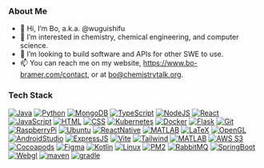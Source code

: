 ### About Me
- 👋 Hi, I’m Bo, a.k.a. @wuguishifu
- 👀 I’m interested in chemistry, chemical engineering, and computer science.
- 💞️ I’m looking to build software and APIs for other SWE to use.
- 📫 You can reach me on my website, https://www.bo-bramer.com/contact, or at bo@chemistrytalk.org.

### Tech Stack
<a href="https://www.java.com/en" target="_blank">![Java](https://img.shields.io/badge/Java-ED8B00?style=for-the-badge&logo=openjdk&logoColor=white)</a>
[![Python](https://img.shields.io/badge/-Python-000000?style=for-the-badge&color=3776AB&logo=Python&logoColor=FCFC1A)](https://www.python.org/)
[![MongoDB](https://img.shields.io/badge/-MongoDB-000000?style=for-the-badge&color=47A248&logo=MongoDB&logoColor=FFFFFF)](https://www.mongodb.com/)
[![TypeScript](https://img.shields.io/badge/TypeScript-007ACC?style=for-the-badge&logo=typescript&logoColor=white&color=3178C6)](https://www.typescriptlang.org/)
[![NodeJS](https://img.shields.io/badge/Node.js-43853D?style=for-the-badge&logo=node.js&logoColor=white&color=339933)](https://nodejs.org/en/)
[![React](https://img.shields.io/badge/React-000000?style=for-the-badge&logo=react&color=61DAFB&logoColor=black)](https://reactjs.org/)
[![JavaScript](https://img.shields.io/badge/-JavaScript-000000?style=for-the-badge&color=F7DF1E&logo=JavaScript&logoColor=222020)](https://www.javascript.com/)
[![HTML](https://img.shields.io/badge/HTML-239120?style=for-the-badge&logo=html5&logoColor=white&color=E34F26)](https://developer.mozilla.org/en-US/docs/Web/HTML)
[![CSS](https://img.shields.io/badge/CSS-239120?&style=for-the-badge&logo=css3&logoColor=white&color=1572B6)](https://developer.mozilla.org/en-US/docs/Web/CSS)
[![Kubernetes](https://img.shields.io/badge/kubernetes-000000?style=for-the-badge&logo=kubernetes&color=326ce5&logoColor=white)](https://kubernetes.io/)
[![Docker](https://img.shields.io/badge/docker-%230db7ed.svg?style=for-the-badge&logo=docker&logoColor=white&color=2496ED)](https://www.docker.com/)
[![Flask](https://img.shields.io/badge/-Flask-000000?style=for-the-badge&color=000000&logo=flask&logoColor=FCFC1A)](https://flask.palletsprojects.com/en/2.2.x/)
[![Git](http://img.shields.io/badge/-Git-000000?style=for-the-badge&color=E892C5&logo=Git&logoColor=white&color=F05032)](https://git-scm.com/)
[![RaspberryPi](https://img.shields.io/badge/-RaspberryPi-C51A4A?style=for-the-badge&logo=Raspberry-Pi&color=A22846)](https://www.raspberrypi.org/)
[![Ubuntu](https://img.shields.io/badge/ubuntu-e95420?style=for-the-badge&logoColor=white&logo=ubuntu&color=E95420)](https://ubuntu.com/)
[![ReactNative](https://img.shields.io/badge/React%20Native-000000?style=for-the-badge&logo=react&color=61DAFB&logoColor=black)](https://reactnative.dev/)
[![MATLAB](https://img.shields.io/badge/MATLAB-000000?style=for-the-badge&logo=matlab&color=c04c0b&logoColor=white)](https://www.mathworks.com/products/matlab.html)
[![LaTeX](https://img.shields.io/badge/LATEX-000000?style=for-the-badge&logo=latex&color=008080&logoColor=white)](https://www.latex-project.org/)
[![OpenGL](https://img.shields.io/badge/OpenGL-000000?style=for-the-badge&logo=opengl&color=5586A4&logoColor=white)](https://www.opengl.org/)
[![AndroidStudio](https://img.shields.io/badge/Android%20Studio-000000?style=for-the-badge&logo=android%20studio&color=3DDC84&logoColor=white)](https://developer.android.com/studio?gclid=CjwKCAiA0JKfBhBIEiwAPhZXDznAGAZ9iVtre-kk5A4p3RWqyXJHo9fvkMQlynZseh0JbT82Yfr9rRoC5OYQAvD_BwE&gclsrc=aw.ds)
[![ExpressJS](https://img.shields.io/badge/Express-000000?style=for-the-badge&logo=node%20studio&color=339933&logoColor=white)](https://expressjs.com/)
[![Vite](https://img.shields.io/badge/Vite-000000?style=for-the-badge&logo=vite&color=646CFF&logoColor=white)](https://vitejs.dev/)
[![Tailwind](https://img.shields.io/badge/Tailwind%20CSS-000000?style=for-the-badge&logo=tailwind%20css&color=06b6d4&logoColor=white)](https://tailwindcss.com/)
[![MATLAB](https://img.shields.io/badge/MATLAB-000000?style=for-the-badge&logo=octave&color=0790c0&logoColor=white)](https://www.mathworks.com/products/matlab.html)
[![AWS S3](https://img.shields.io/badge/Amazon%20S3-000000?style=for-the-badge&logo=amazon%20s3&color=569a31&logoColor=white)](https://aws.amazon.com/s3/)
[![Cocoapods](https://img.shields.io/badge/Cocoapods-000000?style=for-the-badge&logo=cocoapods&color=ee3322&logoColor=white)](https://cocoapods.org/)
[![Figma](https://img.shields.io/badge/Figma-000000?style=for-the-badge&logo=figma&color=f24e11&logoColor=white)](https://www.figma.com/)
[![Kotlin](https://img.shields.io/badge/Kotlin-000000?style=for-the-badge&logo=kotlin&color=7f52ff&logoColor=white)](https://kotlinlang.org/)
[![Linux](https://img.shields.io/badge/linux-000000?style=for-the-badge&logo=linux&color=FCC624&logoColor=black)](https://www.linux.org/)
[![PM2](https://img.shields.io/badge/pm2-000000?style=for-the-badge&logo=pm2&color=2b037a&logoColor=white)](https://pm2.keymetrics.io/)
[![RabbitMQ](https://img.shields.io/badge/rabbitmq-000000?style=for-the-badge&logo=rabbitmq&color=ff6600&logoColor=white)](https://www.rabbitmq.com/)
[![SpringBoot](https://img.shields.io/badge/spring%20boot-000000?style=for-the-badge&logo=spring%20boot&color=6db33f&logoColor=white)](https://spring.io/)
[![Webgl](https://img.shields.io/badge/webgl-000000?style=for-the-badge&logo=webgl&color=990000&logoColor=white)](https://developer.mozilla.org/en-US/docs/Web/API/WebGL_API)
[![maven](https://img.shields.io/badge/maven-000000?style=for-the-badge&logo=apache%20maven&color=c71a36&logoColor=white)](https://maven.apache.org/)
[![gradle](https://img.shields.io/badge/gradle-000000?style=for-the-badge&logo=gradle&color=02303A&logoColor=white)](https://gradle.org/)
